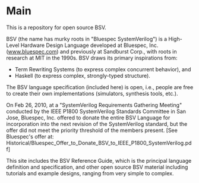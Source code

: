 # Main
This is a repository for open source BSV.

BSV (the name has murky roots in "Bluespec SystemVerilog") is a
High-Level Hardware Design Language developed at Bluespec,
Inc. (www.bluespec.com) and previously at Sandburst Corp., with roots
in research at MIT in the 1990s.  BSV draws its primary inspirations
from:
- Term Rewriting Systems (to express complex concurrent behavior), and
- Haskell (to express complex, strongly-typed structure).

The BSV language specification (included here) is open, i.e., people
are free to create their own implementations (simulators, synthesis
tools, etc.).

On Feb 26, 2010, at a "SystemVerilog Requirements
Gathering Meeting" conducted by the IEEE P1800 SystemVerilog Standards
Committee in San Jose, Bluespec, Inc. offered to donate the entire BSV
Language for incorporation into the next revision of the SystemVerilog
standard, but the offer did not meet the priority threshold of the
members present. [See Bluespec's offer at: Historical/Bluespec_Offer_to_Donate_BSV_to_IEEE_P1800_SystemVerilog.pdf]

This site includes the BSV Reference Guide, which is the principal
language definition and specification, and other open source BSV
material including tutorials and example designs, ranging from very
simple to complex.
